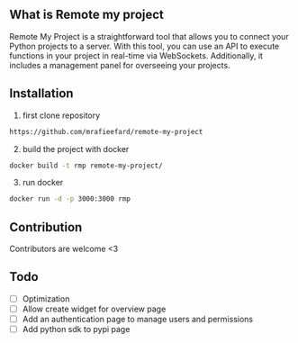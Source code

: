 ## What is Remote my project
Remote My Project is a straightforward tool that allows you to connect your Python projects to a server. With this tool, you can use an API to execute functions in your project in real-time via WebSockets. Additionally, it includes a management panel for overseeing your projects. 

## Installation

1. first clone repository

```bash
https://github.com/mrafieefard/remote-my-project
```

2. build the project with docker

```bash
docker build -t rmp remote-my-project/
```

3. run docker

```bash
docker run -d -p 3000:3000 rmp
```

## Contribution

Contributors are welcome <3

## Todo
- [ ] Optimization
- [ ] Allow create widget for overview page
- [ ] Add an authentication page to manage users and permissions
- [ ] Add python sdk to pypi page
